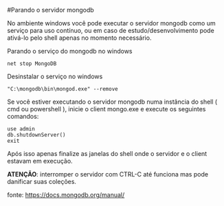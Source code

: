 #Parando o servidor mongodb

No ambiente windows você pode executar o servidor mongodb como um serviço para uso contínuo, ou em caso de estudo/desenvolvimento pode ativá-lo pelo shell apenas no momento necessário.

Parando o serviço do mongodb no windows

```
net stop MongoDB
```

Desinstalar o serviço no windows

```
"C:\mongodb\bin\mongod.exe" --remove
```

Se você estiver executando o servidor mongodb numa instância do shell ( cmd ou powershell ), inicie o client mongo.exe e execute os seguintes comandos:

```
use admin
db.shutdownServer()
exit
```

Após isso apenas finalize as janelas do shell onde o servidor e o client estavam em execução.

**ATENÇÃO**: interromper o servidor com CTRL-C até funciona mas pode danificar suas coleções.

fonte: https://docs.mongodb.org/manual/